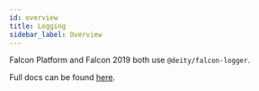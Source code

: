 ```yaml
---
id: overview
title: Logging
sidebar_label: Overview
---
```


Falcon Platform and Falcon 2019 both use `@deity/falcon-logger`.

Full docs can be found [here](/docs/2019/platform/miscellaneous/falcon-logger).

